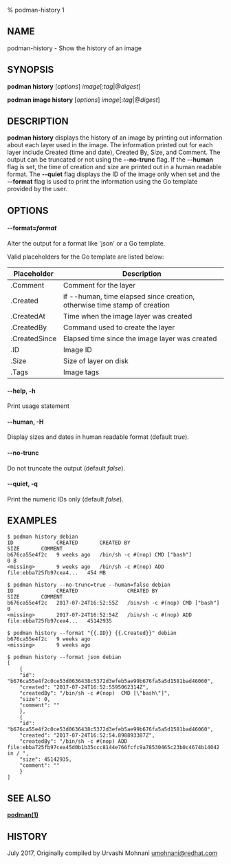 % podman-history 1

## NAME

podman\-history - Show the history of an image

## SYNOPSIS

**podman history** [*options*] _image_[:*tag*|@*digest*]

**podman image history** [*options*] _image_[:*tag*|@*digest*]

## DESCRIPTION

**podman history** displays the history of an image by printing out information
about each layer used in the image. The information printed out for each layer
include Created (time and date), Created By, Size, and Comment. The output can
be truncated or not using the **--no-trunc** flag. If the **--human** flag is
set, the time of creation and size are printed out in a human readable format.
The **--quiet** flag displays the ID of the image only when set and the **--format**
flag is used to print the information using the Go template provided by the user.

## OPTIONS

#### **--format**=_format_

Alter the output for a format like 'json' or a Go template.

Valid placeholders for the Go template are listed below:

| **Placeholder** | **Description**                                                           |
| --------------- | ------------------------------------------------------------------------- |
| .Comment        | Comment for the layer                                                     |
| .Created        | if --human, time elapsed since creation, otherwise time stamp of creation |
| .CreatedAt      | Time when the image layer was created                                     |
| .CreatedBy      | Command used to create the layer                                          |
| .CreatedSince   | Elapsed time since the image layer was created                            |
| .ID             | Image ID                                                                  |
| .Size           | Size of layer on disk                                                     |
| .Tags           | Image tags                                                                |

#### **--help**, **-h**

Print usage statement

#### **--human**, **-H**

Display sizes and dates in human readable format (default _true_).

#### **--no-trunc**

Do not truncate the output (default _false_).

#### **--quiet**, **-q**

Print the numeric IDs only (default _false_).

## EXAMPLES

```
$ podman history debian
ID              CREATED       CREATED BY                                      SIZE       COMMENT
b676ca55e4f2c   9 weeks ago   /bin/sh -c #(nop) CMD ["bash"]                  0 B
<missing>       9 weeks ago   /bin/sh -c #(nop) ADD file:ebba725fb97cea4...   454 MB
```

```
$ podman history --no-trunc=true --human=false debian
ID              CREATED                CREATED BY                                      SIZE       COMMENT
b676ca55e4f2c   2017-07-24T16:52:55Z   /bin/sh -c #(nop) CMD ["bash"]                  0
<missing>       2017-07-24T16:52:54Z   /bin/sh -c #(nop) ADD file:ebba725fb97cea4...   45142935
```

```
$ podman history --format "{{.ID}} {{.Created}}" debian
b676ca55e4f2c   9 weeks ago
<missing>       9 weeks ago
```

```
$ podman history --format json debian
[
    {
	"id": "b676ca55e4f2c0ce53d0636438c5372d3efeb5ae99b676fa5a5d1581bad46060",
	"created": "2017-07-24T16:52:5595062314Z",
	"createdBy": "/bin/sh -c #(nop)  CMD [\"bash\"]",
	"size": 0,
	"comment": ""
    },
    {
	"id": "b676ca55e4f2c0ce53d0636438c5372d3efeb5ae99b676fa5a5d1581bad46060",
	"created": "2017-07-24T16:52:54.898893387Z",
	"createdBy": "/bin/sh -c #(nop) ADD file:ebba725fb97cea45d0b1b35ccc8144e766fcfc9a78530465c23b0c4674b14042 in / ",
	"size": 45142935,
	"comment": ""
    }
]
```

## SEE ALSO

**[podman(1)](commands/podman.md)**

## HISTORY

July 2017, Originally compiled by Urvashi Mohnani <umohnani@redhat.com>

